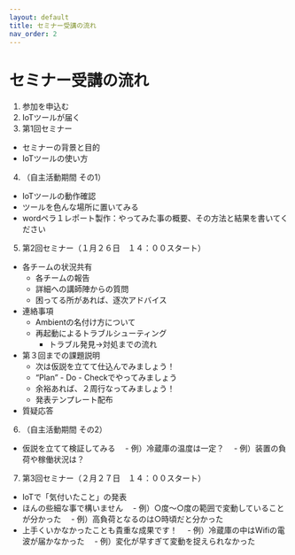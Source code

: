 ```yaml
---
layout: default
title: セミナー受講の流れ
nav_order: 2
---
```


# セミナー受講の流れ
1. 参加を申込む
2. IoTツールが届く
3. 第1回セミナー
 - セミナーの背景と目的
 - IoTツールの使い方
4. （自主活動期間 その1）
 - IoTツールの動作確認
 - ツールを色んな場所に置いてみる
 - wordペラ１レポート製作：やってみた事の概要、その方法と結果を書いてください
5. 第2回セミナー（１月２６日　１４：００スタート）
 - 各チームの状況共有
    - 各チームの報告
    - 詳細への講師陣からの質問
    - 困ってる所があれば、逐次アドバイス
 - 連絡事項
    - Ambientの名付け方について
    - 再起動によるトラブルシューティング
        - トラブル発見→対処までの流れ
 - 第３回までの課題説明
    - 次は仮説を立てて仕込んでみましょう！
    - “Plan” - Do - Checkでやってみましょう
    - 余裕あれば、２周行なってみましょう！
    - 発表テンプレート配布
 - 質疑応答

6. （自主活動期間 その2）
 - 仮説を立てて検証してみる
 　- 例）冷蔵庫の温度は一定？
 　- 例）装置の負荷や稼働状況は？
7. 第3回セミナー（２月２７日　１４：００スタート）
 - IoTで「気付いたこと」の発表
 - ほんの些細な事で構いません
 　- 例）○度～○度の範囲で変動していることが分かった
 　- 例）高負荷となるのは○時頃だと分かった
 - 上手くいかなかったことも貴重な成果です！
 　- 例）冷蔵庫の中はWifiの電波が届かなかった
 　- 例）変化が早すぎて変動を捉えられなかった
